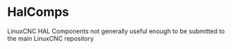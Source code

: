 # HalComps
LinuxCNC HAL Components not generally useful enough to be submitted to the main LinuxCNC repository

